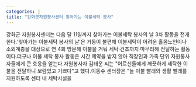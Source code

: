 ```yaml
---
categories: j
title: "강화군자원봉사센터 찾아가는 이불세탁 봉사"
---
```

강화군 자원봉사센터는 다음 달 11일까지 찾아가는 이불세탁 봉사의 날 3차 활동을 전개한다.‘찾아가는 이불세탁 봉사의 날’은 거동이 불편해 이불세탁이 어려운 홀몸노인이나 소외계층을 대상으로 연 4회 방문해 이불을 거둬 세탁·건조까지 마무리해 전달하는 활동이다.더구나 이불 세탁 봉사 활동은 시간 제약을 받지 않아 직장인과 가족 단위 자원봉사자들에게 큰 호응을 얻는다.자원봉사자 김태운 씨는 "어르신들에게 깨끗하게 세탁한 이불을 전달하니 보람있고 기쁘다"고 했다.이동수 센터장은 "늘 이불 빨래와 생활 빨래를 지원하도록 센터 내 세탁시설을